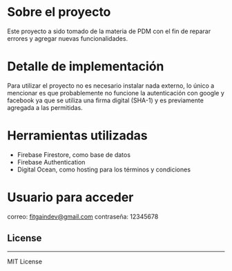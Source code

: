 # Sobre el proyecto

Este proyecto a sido tomado de la materia de PDM con el fin de reparar errores y agregar nuevas funcionalidades. 

# Detalle de implementación

Para utilizar el proyecto no es necesario instalar nada externo, lo único a mencionar es que probablemente no funcione la autenticación con google y facebook ya que se utiliza una firma digital (SHA-1) y es previamente agregada a las permitidas.

# Herramientas utilizadas

  - Firebase Firestore, como base de datos
  - Firebase Authentication
  - Digital Ocean, como hosting para los términos y condiciones

# Usuario para acceder
correo: fitgaindev@gmail.com
contraseña: 12345678


License
----
----

MIT License



